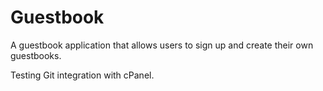 # Guestbook
 A guestbook application that allows users to sign up and create their own guestbooks.

 Testing Git integration with cPanel.
